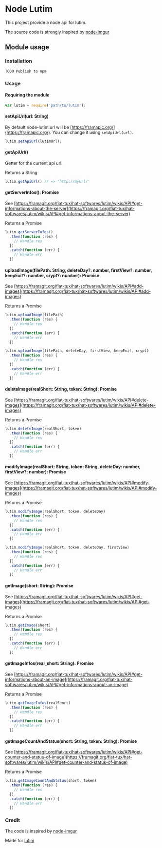 # Node Lutim

This project provide a node api for lutim.

The source code is strongly inspired by [node-imgur](https://github.com/kaimallea/node-imgur)

## Module usage

### Installation

```
TODO Publish to npm
```

### Usage

#### Requiring the module

```javascript
var lutim = require('path/to/lutim');
```

#### setApiUrl(url: String)

By default node-lutim url will be [https://framapic.org/](https://framapic.org/). You can change it using `setApiUrl(url)`.

```javascript
lutim.setApiUrl(lutimUrl);
```

#### getApiUrl()

Getter for the current api url.

Returns a String

```javascript
lutim.getApiUrl() // => 'http://myUrl/'
```

#### getServerInfos(): Promise

See [https://framagit.org/fiat-tux/hat-softwares/lutim/wikis/API#get-informations-about-the-server](https://framagit.org/fiat-tux/hat-softwares/lutim/wikis/API#get-informations-about-the-server)

Returns a Promise

```javascript
lutim.getServerInfos()
  .then(function (res) {
    // Handle res
  })
  .catch(function (err) {
    // Handle err
  })
```

#### uploadImage(filePath: String, deleteDay?: number, firstView?: number, keepExif?: number, crypt?: number): Promise

See [https://framagit.org/fiat-tux/hat-softwares/lutim/wikis/API#add-images](https://framagit.org/fiat-tux/hat-softwares/lutim/wikis/API#add-images)

Returns a Promise

```javascript
lutim.uploadImage(filePath)
  .then(function (res) {
    // Handle res
  })
  .catch(function (err) {
    // Handle err
  })

lutim.uploadImage(filePath, deleteDay, firstView, keepExif, crypt)
  .then(function (res) {
    // Handle res
  })
  .catch(function (err) {
    // Handle err
  })
```

#### deleteImage(realShort: String, token: String): Promise

See [https://framagit.org/fiat-tux/hat-softwares/lutim/wikis/API#delete-images](https://framagit.org/fiat-tux/hat-softwares/lutim/wikis/API#delete-images)

Returns a Promise

```javascript
lutim.deleteImage(realShort, token)
  .then(function (res) {
    // Handle res
  })
  .catch(function (err) {
    // Handle err
  })
```

#### modifyImage(realShort: String, token: String, deleteDay: number, firstView?: number): Promise

See [https://framagit.org/fiat-tux/hat-softwares/lutim/wikis/API#modify-images](https://framagit.org/fiat-tux/hat-softwares/lutim/wikis/API#modify-images)

Returns a Promise

```javascript
lutim.modifyImage(realShort, token, deleteDay)
  .then(function (res) {
    // Handle res
  })
  .catch(function (err) {
    // Handle err
  })

lutim.modifyImage(realShort, token, deleteDay, firstView)
  .then(function (res) {
    // Handle res
  })
  .catch(function (err) {
    // Handle err
  })
```

#### getImage(short: String): Promise

See [https://framagit.org/fiat-tux/hat-softwares/lutim/wikis/API#get-images](https://framagit.org/fiat-tux/hat-softwares/lutim/wikis/API#get-images)

Returns a Promise

```javascript
lutim.getImage(short)
  .then(function (res) {
    // Handle res
  })
  .catch(function (err) {
    // Handle err
  })
```

#### getImageInfos(real_short: String): Promise

See [https://framagit.org/fiat-tux/hat-softwares/lutim/wikis/API#get-informations-about-an-image](https://framagit.org/fiat-tux/hat-softwares/lutim/wikis/API#get-informations-about-an-image)

Returns a Promise

```javascript
lutim.getImageInfos(realShort)
  .then(function (res) {
    // Handle res
  })
  .catch(function (err) {
    // Handle err
  })
```

#### getImageCountAndStatus(short: String, token: String): Promise

See [https://framagit.org/fiat-tux/hat-softwares/lutim/wikis/API#get-counter-and-status-of-image](https://framagit.org/fiat-tux/hat-softwares/lutim/wikis/API#get-counter-and-status-of-image)

Returns a Promise

```javascript
lutim.getImageCountAndStatus(short, token)
  .then(function (res) {
    // Handle res
  })
  .catch(function (err) {
    // Handle err
  })
```

### Credit

The code is inspired by [node-imgur](https://github.com/kaimallea/node-imgur)

Made for [lutim](https://framagit.org/fiat-tux/hat-softwares/lutim)
